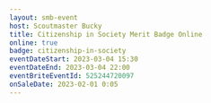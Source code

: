 ```yaml
---
layout: smb-event
host: Scoutmaster Bucky
title: Citizenship in Society Merit Badge Online
online: true
badge: citizenship-in-society
eventDateStart: 2023-03-04 15:30
eventDateEnd: 2023-03-04 22:00
eventBriteEventId: 525244720097
onSaleDate: 2023-02-01 0:05
---
```

